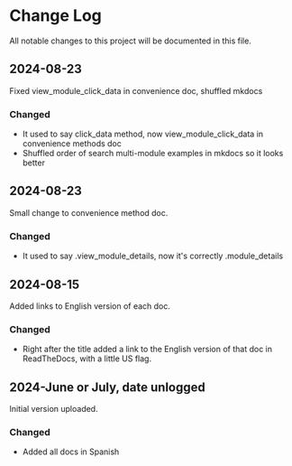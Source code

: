 # Change Log
All notable changes to this project will be documented in this file.


## 2024-08-23

Fixed view_module_click_data in convenience doc, shuffled mkdocs

### Changed

- It used to say click_data method, now view_module_click_data in convenience methods doc
- Shuffled order of search multi-module examples in mkdocs so it looks better


## 2024-08-23

Small change to convenience method doc.

### Changed

- It used to say .view_module_details, now it's correctly .module_details


## 2024-08-15

Added links to English version of each doc.

### Changed

- Right after the title added a link to the English version of that doc in ReadTheDocs, with a little US flag.


## 2024-June or July, date unlogged

Initial version uploaded.

### Changed

- Added all docs in Spanish
